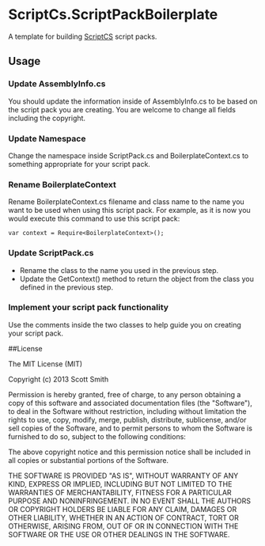 ScriptCs.ScriptPackBoilerplate
==============================

A template for building [ScriptCS](https://github.com/scriptcs/scriptcs) script packs.

## Usage

### Update AssemblyInfo.cs

You should update the information inside of AssemblyInfo.cs to be based on the script pack you are creating. You are welcome to change all fields including the copyright.

### Update Namespace

Change the namespace inside ScriptPack.cs and BoilerplateContext.cs to something appropriate for your script pack.

### Rename BoilerplateContext

Rename BoilerplateContext.cs filename and class name to the name you want to be used when using this script pack. For example, as it is now you would execute this command to use this script pack:

    var context = Require<BoilerplateContext>();

### Update ScriptPack.cs

* Rename the class to the name you used in the previous step.
* Update the GetContext() method to return the object from the class you defined in the previous step.

### Implement your script pack functionality

Use the comments inside the two classes to help guide you on creating your script pack.

##License

The MIT License (MIT)

Copyright (c) 2013 Scott Smith

Permission is hereby granted, free of charge, to any person obtaining a copy
of this software and associated documentation files (the "Software"), to deal
in the Software without restriction, including without limitation the rights
to use, copy, modify, merge, publish, distribute, sublicense, and/or sell
copies of the Software, and to permit persons to whom the Software is
furnished to do so, subject to the following conditions:

The above copyright notice and this permission notice shall be included in
all copies or substantial portions of the Software.

THE SOFTWARE IS PROVIDED "AS IS", WITHOUT WARRANTY OF ANY KIND, EXPRESS OR
IMPLIED, INCLUDING BUT NOT LIMITED TO THE WARRANTIES OF MERCHANTABILITY,
FITNESS FOR A PARTICULAR PURPOSE AND NONINFRINGEMENT. IN NO EVENT SHALL THE
AUTHORS OR COPYRIGHT HOLDERS BE LIABLE FOR ANY CLAIM, DAMAGES OR OTHER
LIABILITY, WHETHER IN AN ACTION OF CONTRACT, TORT OR OTHERWISE, ARISING FROM,
OUT OF OR IN CONNECTION WITH THE SOFTWARE OR THE USE OR OTHER DEALINGS IN
THE SOFTWARE.